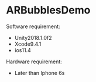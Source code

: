 # ARBubblesDemo

Software requirement:
* Unity2018.1.0f2
* Xcode9.4.1
* ios11.4

Hardware requirement:
* Later than Iphone 6s

